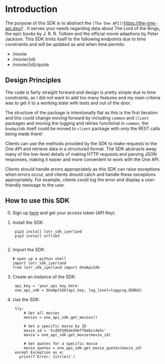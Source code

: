 # Introduction
The purpose of this SDK is to abstract the `[The One API](`https://the-one-api.dev/)`. It serves your needs regarding data about The Lord of the Rings, the epic books by J. R. R. Tolkien and the official movie adaptions by Peter Jackson.
This SDK limits itself to the following endpoints due to time constraints and will be updated as and when time permits:

- /movie
- /movie/{id}
- /movie/{id}/quote

## Design Principles
The code is fairly straight forward and design is pretty simple due to 
time constraints, as I did not want to add too many features and my main
criteria was to get it to a working state with tests and out of the door.

The structure of the package is intentionally flat as this is the first iteration and 
this could change moving forward by including `common` and `client` packages 
and moving the logging and retries functional in `common`, the `OneApiSdk` itself
could be moved to `client` package with only the REST calls being made there!

Clients can use the methods provided by the SDK to make requests to the One API
and retrieve data in a structured format. The SDK abstracts away many of 
the low-level details of making HTTP requests and parsing JSON responses, 
making it easier and more convenient to work with the One API.

Clients should handle errors appropriately as this SDK can raise exceptions when 
errors occur, and clients should catch and handle these exceptions appropriately. 
For example, clients could log the error and display a user-friendly message to the user.

## How to use this SDK

0. Sign up [here](https://the-one-api.dev/sign-up) and get your access token (API Key).

1. Install the SDK:
   ```
    pip3 install lotr_sdk_iyerland
    pip3 install urllib3 
    
   ```
2. Import the SDK: 
   ```
   # open up a python shell
   import lotr_sdk_iyerland
   from lotr_sdk_iyerland import OneApiSdk
   ```
3. Create an instance of the SDK:
   ```
    api_key = 'your_api_key_here'
    one_api_sdk = OneApiSdk(api_key, log_level=logging.DEBUG)
   ``` 
4. Use the SDK:
   ```
    try:
        # Get all movies
        movies = one_api_sdk.get_movies()

        # Get a specific movie by ID
        movie_id = '5cd95395de30eff6ebccde5c'
        movie = one_api_sdk.get_movie(movie_id)

        # Get quotes for a specific movie
        movie_quotes = one_api_sdk.get_movie_quotes(movie_id)
    except Exception as e:
      print(f'Error: {str(e)}')
   ```

